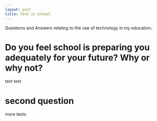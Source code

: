 ```yaml
---
layout: post
title: Tech in School
---
```


Questions and Answers relating to the use of technology in my education.

# Do you feel school is preparing you adequately for your future? Why or why not?  
test text

# second question  
more texts 